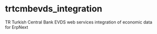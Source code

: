 # trtcmbevds_integration
TR Turkish Central Bank EVDS web services integration of economic data for ErpNext
